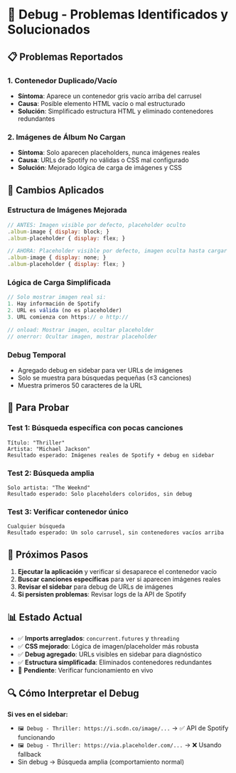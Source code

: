 # 🐛 Debug - Problemas Identificados y Solucionados

## 📋 Problemas Reportados

### 1. **Contenedor Duplicado/Vacío**
- **Síntoma**: Aparece un contenedor gris vacío arriba del carrusel
- **Causa**: Posible elemento HTML vacío o mal estructurado
- **Solución**: Simplificado estructura HTML y eliminado contenedores redundantes

### 2. **Imágenes de Álbum No Cargan**
- **Síntoma**: Solo aparecen placeholders, nunca imágenes reales
- **Causa**: URLs de Spotify no válidas o CSS mal configurado
- **Solución**: Mejorado lógica de carga de imágenes y CSS

## 🔧 Cambios Aplicados

### **Estructura de Imágenes Mejorada**
```javascript
// ANTES: Imagen visible por defecto, placeholder oculto
.album-image { display: block; }
.album-placeholder { display: flex; }

// AHORA: Placeholder visible por defecto, imagen oculta hasta cargar
.album-image { display: none; }
.album-placeholder { display: flex; }
```

### **Lógica de Carga Simplificada**
```javascript
// Solo mostrar imagen real si:
1. Hay información de Spotify
2. URL es válida (no es placeholder)
3. URL comienza con https:// o http://

// onload: Mostrar imagen, ocultar placeholder
// onerror: Ocultar imagen, mostrar placeholder
```

### **Debug Temporal**
- Agregado debug en sidebar para ver URLs de imágenes
- Solo se muestra para búsquedas pequeñas (≤3 canciones)
- Muestra primeros 50 caracteres de la URL

## 🧪 Para Probar

### **Test 1: Búsqueda específica con pocas canciones**
```
Título: "Thriller" 
Artista: "Michael Jackson"
Resultado esperado: Imágenes reales de Spotify + debug en sidebar
```

### **Test 2: Búsqueda amplia**
```
Solo artista: "The Weeknd"
Resultado esperado: Solo placeholders coloridos, sin debug
```

### **Test 3: Verificar contenedor único**
```
Cualquier búsqueda
Resultado esperado: Un solo carrusel, sin contenedores vacíos arriba
```

## 🎯 Próximos Pasos

1. **Ejecutar la aplicación** y verificar si desaparece el contenedor vacío
2. **Buscar canciones específicas** para ver si aparecen imágenes reales
3. **Revisar el sidebar** para debug de URLs de imágenes
4. **Si persisten problemas**: Revisar logs de la API de Spotify

## 📊 Estado Actual

- ✅ **Imports arreglados**: `concurrent.futures` y `threading`
- ✅ **CSS mejorado**: Lógica de imagen/placeholder más robusta  
- ✅ **Debug agregado**: URLs visibles en sidebar para diagnóstico
- ✅ **Estructura simplificada**: Eliminados contenedores redundantes
- 🔄 **Pendiente**: Verificar funcionamiento en vivo

## 🔍 Cómo Interpretar el Debug

**Si ves en el sidebar:**
- `🖼️ Debug - Thriller: https://i.scdn.co/image/...` → ✅ API de Spotify funcionando
- `🖼️ Debug - Thriller: https://via.placeholder.com/...` → ❌ Usando fallback
- Sin debug → Búsqueda amplia (comportamiento normal)
